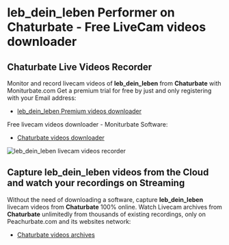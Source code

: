 # leb_dein_leben Performer on Chaturbate - Free LiveCam videos downloader

## Chaturbate Live Videos Recorder

Monitor and record livecam videos of **leb_dein_leben** from **Chaturbate** with Moniturbate.com
Get a premium trial for free by just and only registering with your Email address:
* [leb_dein_leben Premium videos downloader](https://moniturbate.com/request-demo-licence-key.html)

Free livecam videos downloader - Moniturbate Software:
* [Chaturbate videos downloader](https://moniturbate.com/moniturbate-download-software.html)

![leb_dein_leben livecam videos recorder](https://peachurnet.com/templates/moniturbate-software.png)


## Capture leb_dein_leben videos from the Cloud and watch your recordings on Streaming

Without the need of downloading a software, capture **leb_dein_leben** livecam videos from **Chaturbate** 100% online.
Watch Livecam archives from **Chaturbate** unlimitedly from thousands of existing recordings, only on Peachurbate.com and its websites network:
* [Chaturbate videos archives](https://peachurnet.com/)